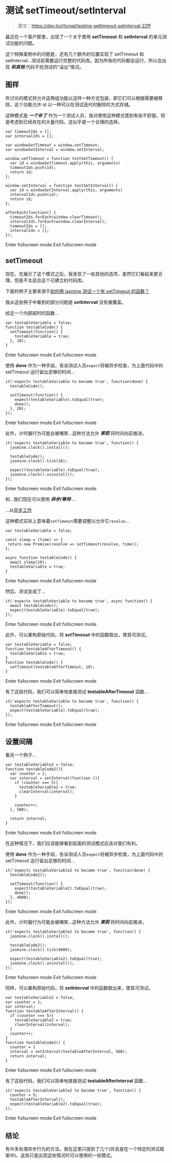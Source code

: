 # 测试 setTimeout/setInterval

> 原文：<https://dev.to/rfornal/testing-settimeout-setinterval-22ff>

最近在一个客户那里，出现了一个关于使用 **setTimeout** 和 **setInterval** 的单元测试功能的问题。

这个特殊案例中的问题是，还有几个额外的位置实现了 setTimeout 和 setInterval...测试前需要运行完整的代码库。因为所有的代码都会运行，所以会出现 ***和其他*** 代码干扰测试的“溢出”情况。

## 图样

所讨论的模式将允许这两组功能以这样一种方式包装，即它们可以根据需要被移除。这个功能允许 id 以一种可以在测试迭代时删除的方式存储。

这种模式是 ***一个补丁*** 作为一个测试人员，我对使用这种模式感到有些不舒服，但是考虑到已经存在的大量代码，这似乎是一个合理的选择。

```
var timeoutIds = [];
var intervalIds = [];

var windowSetTimeout = window.setTimeout;
var windowSetInterval = window.setInterval;

window.setTimeout = function testSetTimeout() {
  var id = windowSetTimeout.apply(this, arguments)
  timeoutIds.push(id);
  return id;
};

window.setInterval = function testSetInterval() {
  var id = windowSetInterval.apply(this, arguments)
  intervalIds.push(id);
  return id;
};

afterEach(function() {
  timeoutIds.forEach(window.clearTimeout);
  intervalIds.forEach(window.clearInterval);
  timeoutIds = [];
  intervalIds = [];
}); 
```

Enter fullscreen mode Exit fullscreen mode

## setTimeout

现在，在展示了这个模式之后，我发现了一些其他的选项，虽然它们看起来更合理，但是不太适合这个已建立的代码库。

下面的例子主要来源于[如何用 jasmine 测试一个有 setTimeout 的函数？](https://stackoverflow.com/questions/10955201/how-to-test-a-function-which-has-a-settimeout-with-jasmine)

我从这些例子中看到的部分问题是 ***setInterval*** 没有被覆盖。

给定一个内部超时的函数...

```
var testableVariable = false;
function testableCode() {
  setTimeout(function() {
    testableVariable = true;
  }, 10);
} 
```

Enter fullscreen mode Exit fullscreen mode

使用 **done** 作为一种手段，告诉测试人员`expect`将被异步检查，为上面代码中的 setTimeout 运行留出足够的时间...

```
it('expects testableVariable to become true', function(done) {
  testableCode();

  setTimeout(function() {
    expect(testableVariable).toEqual(true);
    done();
  }, 20);
}); 
```

Enter fullscreen mode Exit fullscreen mode

此外，计时器行为可能会被嘲笑...这种方法允许 ***茉莉*** 将时间向前推进。

```
it('expects testableVariable to become true', function() {
  jasmine.clock().install();

  testableCode();
  jasmine.clock().tick(10);

  expect(testableVariable).toEqual(true);
  jasmine.clock().uninstall();
}); 
```

Enter fullscreen mode Exit fullscreen mode

和...我们现在可以使用 ***异步/等待*** ...

...从[异步工作](https://jasmine.github.io/tutorials/async)

这种模式实际上意味着`setTimeout`需要调整以允许它`resolve`...

```
var testableVariable = false;

const sleep = (time) => {
 return new Promise(resolve => setTimeout(resolve, time));
};

async function testableCode() {
  await sleep(10);
  testableVariable = true;
} 
```

Enter fullscreen mode Exit fullscreen mode

然后，测试变成了...

```
it('expects testableVariable to become true', async function() {
  await testableCode();
  expect(testableVariable).toEqual(true);
}); 
```

Enter fullscreen mode Exit fullscreen mode

此外，可以重构原始代码，将 ***setTimeout*** 中的函数取出，使其可测试。

```
var testableVariable = false;
function testableAfterTimeout() {
  testableVariable = true;
}
function testableCode() {
  setTimeout(testableAfterTimeout, 10);
} 
```

Enter fullscreen mode Exit fullscreen mode

有了这段代码，我们可以简单地直接测试 **testableAfterTimeout** 函数...

```
it('expects testableVariable to become true', function() {
  testableAfterTimeout();
  expect(testableVariable).toEqual(true);
}); 
```

Enter fullscreen mode Exit fullscreen mode

## 设置间隔

看另一个例子...

```
var testableVariable2 = false;
function testableCode2(){
  var counter = 1;
  var interval = setInterval(function (){
    if (counter === 5){
      testableVariable2 = true;
      clearInterval(interval);
    }

    counter++;
  }, 500);

  return interval;
} 
```

Enter fullscreen mode Exit fullscreen mode

在这种情况下，我们应该能够看到前面的测试模式应该对我们有利。

使用 **done** 作为一种手段，告诉测试人员`expect`将被异步检查，为上面代码中的 setTimeout 运行留出足够的时间...

```
it('expects testableVariable2 to become true', function(done) {
  testableCode2();

  setTimeout(function() {
    expect(testableVariable2).toEqual(true);
    done();
  }, 4000);
}); 
```

Enter fullscreen mode Exit fullscreen mode

此外，计时器行为可能会被嘲笑...这种方法允许 ***茉莉*** 将时间向前推进。

```
it('expects testableVariable2 to become true', function() {
  jasmine.clock().install();

  testableCode2();
  jasmine.clock().tick(4000);

  expect(testableVariable2).toEqual(true);
  jasmine.clock().uninstall();
}); 
```

Enter fullscreen mode Exit fullscreen mode

同样，可以重构原始代码，将 ***setInterval*** 中的函数取出来，使其可测试。

```
var testableVariable2 = false;
var counter = 1;
var interval;
function testableAfterInterval() {
  if (counter === 5){
    testableVariable2 = true;
    clearInterval(interval);
  }
  counter++;
}
function testableCode2() {
  counter = 1
  interval = setInterval(testableAfterInterval, 500);
  return interval;
} 
```

Enter fullscreen mode Exit fullscreen mode

有了这段代码，我们可以简单地直接测试 **testableAfterInterval** 函数...

```
it('expects testableVariable2 to become true', function() {
  counter = 5;
  testableAfterInterval();
  expect(testableVariable2).toEqual(true);
}); 
```

Enter fullscreen mode Exit fullscreen mode

## 结论

有许多处理异步行为的方法。我在这里只提到了几个(并且是在一个特定的测试框架中)。这些只是出现这些情况时可以使用的一些模式。